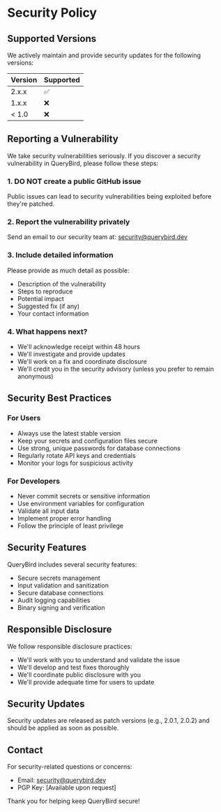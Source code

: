 # Security Policy

## Supported Versions

We actively maintain and provide security updates for the following versions:

| Version | Supported          |
| ------- | ------------------ |
| 2.x.x   | :white_check_mark: |
| 1.x.x   | :x:                |
| < 1.0   | :x:                |

## Reporting a Vulnerability

We take security vulnerabilities seriously. If you discover a security vulnerability in QueryBird, please follow these steps:

### 1. **DO NOT** create a public GitHub issue
Public issues can lead to security vulnerabilities being exploited before they're patched.

### 2. Report the vulnerability privately
Send an email to our security team at: [security@querybird.dev](mailto:security@querybird.dev)

### 3. Include detailed information
Please provide as much detail as possible:
- Description of the vulnerability
- Steps to reproduce
- Potential impact
- Suggested fix (if any)
- Your contact information

### 4. What happens next?
- We'll acknowledge receipt within 48 hours
- We'll investigate and provide updates
- We'll work on a fix and coordinate disclosure
- We'll credit you in the security advisory (unless you prefer to remain anonymous)

## Security Best Practices

### For Users
- Always use the latest stable version
- Keep your secrets and configuration files secure
- Use strong, unique passwords for database connections
- Regularly rotate API keys and credentials
- Monitor your logs for suspicious activity

### For Developers
- Never commit secrets or sensitive information
- Use environment variables for configuration
- Validate all input data
- Implement proper error handling
- Follow the principle of least privilege

## Security Features

QueryBird includes several security features:
- Secure secrets management
- Input validation and sanitization
- Secure database connections
- Audit logging capabilities
- Binary signing and verification

## Responsible Disclosure

We follow responsible disclosure practices:
- We'll work with you to understand and validate the issue
- We'll develop and test fixes thoroughly
- We'll coordinate public disclosure with you
- We'll provide adequate time for users to update

## Security Updates

Security updates are released as patch versions (e.g., 2.0.1, 2.0.2) and should be applied as soon as possible.

## Contact

For security-related questions or concerns:
- Email: [security@querybird.dev](mailto:security@querybird.dev)
- PGP Key: [Available upon request]

Thank you for helping keep QueryBird secure!
